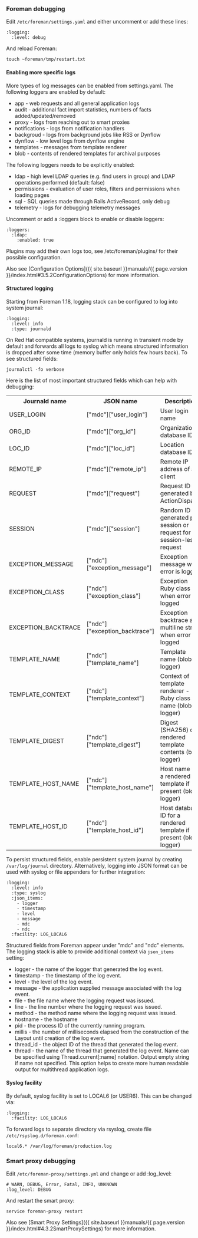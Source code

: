 
### Foreman debugging

Edit `/etc/foreman/settings.yaml` and either uncomment or add these lines:

    :logging:
      :level: debug

And reload Foreman:

    touch ~foreman/tmp/restart.txt

#### Enabling more specific logs

More types of log messages can be enabled from settings.yaml. The following loggers are enabled by default:

* app - web requests and all general application logs
* audit - additional fact import statistics, numbers of facts added/updated/removed
* proxy - logs from reaching out to smart proxies
* notifications - logs from notification handlers
* backgroud - logs from background jobs like RSS or Dynflow
* dynflow - low level logs from dynflow engine
* templates - messages from template renderer
* blob - contents of rendered templates for archival purposes

The following loggers needs to be explicitly enabled:

* ldap - high level LDAP queries (e.g. find users in group) and LDAP operations performed (default: false)
* permissions - evaluation of user roles, filters and permissions when loading pages
* sql - SQL queries made through Rails ActiveRecord, only debug
* telemetry - logs for debugging telemetry messages

Uncomment or add a :loggers block to enable or disable loggers:

    :loggers:
      :ldap:
        :enabled: true

Plugins may add their own logs too, see /etc/foreman/plugins/ for their possible configuration.

Also see [Configuration Options]({{ site.baseurl }}manuals/{{ page.version }}/index.html#3.5.2ConfigurationOptions) for more information.

#### Structured logging

Starting from Foreman 1.18, logging stack can be configured to log into system journal:

    :logging:
      :level: info
      :type: journald

On Red Hat compatible systems, journald is running in transient mode by default and forwards all logs to syslog which means structured information is dropped after some time (memory buffer only holds few hours back). To see structured fields:

    journalctl -fo verbose

Here is the list of most important structured fields which can help with debugging:

<table class="table table-bordered table-condensed">
  <tr>
    <th>Journald name</th>
    <th>JSON name</th>
    <th>Description</th>
  </tr>
  <tr>
    <td>USER_LOGIN</td>
    <td>["mdc"]["user_login"]</td>
    <td>User login name</td>
  </tr>
  <tr>
    <td>ORG_ID</td>
    <td>["mdc"]["org_id"]</td>
    <td>Organization database ID</td>
  </tr>
  <tr>
    <td>LOC_ID</td>
    <td>["mdc"]["loc_id"]</td>
    <td>Location database ID</td>
  </tr>
  <tr>
    <td>REMOTE_IP</td>
    <td>["mdc"]["remote_ip"]</td>
    <td>Remote IP address of a client</td>
  </tr>
  <tr>
    <td>REQUEST</td>
    <td>["mdc"]["request"]</td>
    <td>Request ID generated by ActionDispatch</td>
  </tr>
  <tr>
    <td>SESSION</td>
    <td>["mdc"]["session"]</td>
    <td>Random ID generated per session or request for session-less request</td>
  </tr>
  <tr>
    <td>EXCEPTION_MESSAGE</td>
    <td>["ndc"]["exception_message"]</td>
    <td>Exception message when error is logged</td>
  </tr>
  <tr>
    <td>EXCEPTION_CLASS</td>
    <td>["ndc"]["exception_class"]</td>
    <td>Exception Ruby class when error is logged</td>
  </tr>
  <tr>
    <td>EXCEPTION_BACKTRACE</td>
    <td>["ndc"]["exception_backtrace"]</td>
    <td>Exception backtrace as a multiline string when error is logged</td>
  </tr>
  <tr>
    <td>TEMPLATE_NAME</td>
    <td>["ndc"]["template_name"]</td>
    <td>Template name (blob logger)</td>
  </tr>
  <tr>
    <td>TEMPLATE_CONTEXT</td>
    <td>["ndc"]["template_context"]</td>
    <td>Context of template renderer - Ruby class name (blob logger)</td>
  </tr>
  <tr>
    <td>TEMPLATE_DIGEST</td>
    <td>["ndc"]["template_digest"]</td>
    <td>Digest (SHA256) of rendered template contents (blob logger)</td>
  </tr>
  <tr>
    <td>TEMPLATE_HOST_NAME</td>
    <td>["ndc"]["template_host_name"]</td>
    <td>Host name for a rendered template if present (blob logger)</td>
  </tr>
  <tr>
    <td>TEMPLATE_HOST_ID</td>
    <td>["ndc"]["template_host_id"]</td>
    <td>Host database ID for a rendered template if present (blob logger)</td>
  </tr>
</table>

To persist structured fields, enable persistent system journal by creating `/var/log/journal` directory. Alternatively, logging into JSON format can be used with syslog or file appenders for further integration:

    :logging:
      :level: info
      :type: syslog
      :json_items:
        - logger
        - timestamp
        - level
        - message
        - mdc
        - ndc
      :facility: LOG_LOCAL6

Structured fields from Foreman appear under "mdc" and "ndc" elements. The logging stack is able to provide additional context via `json_items` setting:

* logger - the name of the logger that generated the log event.
* timestamp - the timestamp of the log event.
* level - the level of the log event.
* message - the application supplied message associated with the log event.
* file - the file name where the logging request was issued.
* line - the line number where the logging request was issued.
* method - the method name where the logging request was issued.
* hostname - the hostname
* pid - the process ID of the currently running program.
* millis - the number of milliseconds elapsed from the construction of the Layout until creation of the log event.
* thread_id - the object ID of the thread that generated the log event.
* thread - the name of the thread that generated the log event. Name can be specified using Thread.current[:name] notation. Output empty string if name not specified. This option helps to create more human readable output for multithread application logs.

#### Syslog facility

By default, syslog facility is set to LOCAL6 (or USER6). This can be changed via:

    :logging:
      :facility: LOG_LOCAL6

To forward logs to separate directory via rsyslog, create file `/etc/rsyslog.d/foreman.conf`:

    local6.* /var/log/foreman/production.log

### Smart proxy debugging

Edit `/etc/foreman-proxy/settings.yml` and change or add :log_level:

    # WARN, DEBUG, Error, Fatal, INFO, UNKNOWN
    :log_level: DEBUG

And restart the smart proxy:

    service foreman-proxy restart

Also see [Smart Proxy Settings]({{ site.baseurl }}manuals/{{ page.version }}/index.html#4.3.2SmartProxySettings) for more information.
